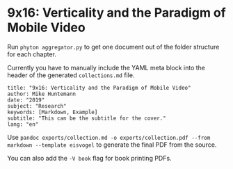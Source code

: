 
# 9x16: Verticality and the Paradigm of Mobile Video

Run `phyton aggregator.py` to get one document out of the folder structure for each chapter.

Currently you have to manually include the YAML meta block into the header of the generated `collections.md` file.

```
title: "9x16: Verticality and the Paradigm of Mobile Video"
author: Mike Huntemann
date: "2019"
subject: "Research"
keywords: [Markdown, Example]
subtitle: "This can be the subtitle for the cover."
lang: "en"
```  

Use ```pandoc exports/collection.md -o exports/collection.pdf --from markdown --template eisvogel``` to generate the final PDF from the source.

You can also add the `-V book` flag for book printing PDFs.